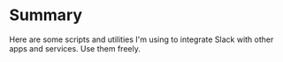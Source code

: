 # Summary
Here are some scripts and utilities I'm using to integrate Slack with other apps and services.
Use them freely.
